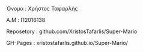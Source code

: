 Όνομα : Χρήστος Ταφαρλής

A.M : Π2016138

Reposetory : github.com/XristosTafarlis/Super-Mario

GH-Pages : xristostafarlis.github.io/Super-Mario/
